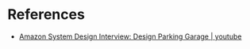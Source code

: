 # References

- [Amazon System Design Interview: Design Parking Garage | youtube](https://www.youtube.com/watch?v=NtMvNh0WFVM)
